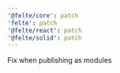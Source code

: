 ```yaml
---
'@felte/core': patch
'felte': patch
'@felte/react': patch
'@felte/solid': patch
---
```


Fix when publishing as modules
